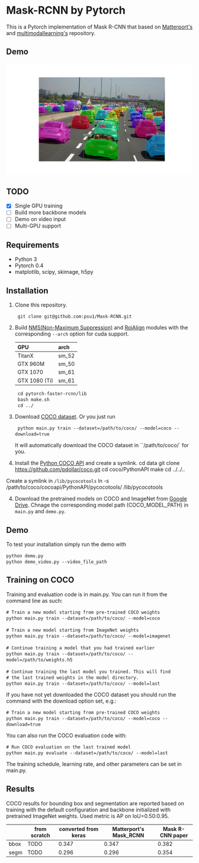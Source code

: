 # Mask-RCNN by Pytorch


This is a Pytorch implementation of Mask R-CNN that based on [Matterport's](https://github.com/matterport/Mask_RCNN)
and [multimodallearning's](https://github.com/multimodallearning/pytorch-mask-rcnn) repository.

## Demo
![Instance Segmentation Sample](data/assets/Figure_1.png)


## TODO
- [x] Single GPU training
- [ ] Build more backbone models
- [ ] Demo on video input
- [ ] Multi-GPU support

## Requirements
* Python 3
* Pytorch 0.4
* matplotlib, scipy, skimage, h5py

## Installation
1. Clone this repository.

        git clone git@github.com:psu1/Mask-RCNN.git

    
2. Build [NMS(Non-Maximum Suppression)](https://github.com/ruotianluo/pytorch-faster-rcnn)
and [RoiAlign](https://github.com/longcw/RoIAlign.pytorch) modules with the corresponding `--arch` option for cuda support.

    | GPU | arch |
    | --- | --- |
    | TitanX | sm_52 |
    | GTX 960M | sm_50 |
    | GTX 1070 | sm_61 |
    | GTX 1080 (Ti) | sm_61 |

        cd pytorch-faster-rcnn/lib
        bash make.sh
        cd ../

3. Download [COCO dataset](http://cocodataset.org/#home). Or you just run

        python main.py train --dataset=/path/to/coco/ --model=coco --download=true

   It will automatically download the COCO dataset in ``/path/to/coco/` for you.

4. Install the [Python COCO API](https://github.com/cocodataset/cocoapi) and create a symlink.
        cd data
        git clone https://github.com/pdollar/coco.git
        cd coco/PythonAPI
        make
        cd ../../..

Create a symlink in `/lib/pycocotools`
        ln -s /path/to/coco/cocoapi/PythonAPI/pycocotools/  /lib/pycocotools
    
4. Download the pretrained models on COCO and ImageNet from [Google Drive](https://drive.google.com/open?id=1LXUgC2IZUYNEoXr05tdqyKFZY0pZyPDc).
Chnage the corresponding model path (COCO_MODEL_PATH) in `main.py` and `demo.py`.

## Demo

To test your installation simply run the demo with

    python demo.py
    python demo_video.py --video_file_path


## Training on COCO
Training and evaluation code is in main.py. You can run it from the command
line as such:

    # Train a new model starting from pre-trained COCO weights
    python main.py train --dataset=/path/to/coco/ --model=coco

    # Train a new model starting from ImageNet weights
    python main.py train --dataset=/path/to/coco/ --model=imagenet

    # Continue training a model that you had trained earlier
    python main.py train --dataset=/path/to/coco/ --model=/path/to/weights.h5

    # Continue training the last model you trained. This will find
    # the last trained weights in the model directory.
    python main.py train --dataset=/path/to/coco/ --model=last

If you have not yet downloaded the COCO dataset you should run the command
with the download option set, e.g.:

    # Train a new model starting from pre-trained COCO weights
    python main.py train --dataset=/path/to/coco/ --model=coco --download=true

You can also run the COCO evaluation code with:

    # Run COCO evaluation on the last trained model
    python main.py evaluate --dataset=/path/to/coco/ --model=last

The training schedule, learning rate, and other parameters can be set in main.py.

## Results

COCO results for bounding box and segmentation are reported based on training
with the default configuration and backbone initialized with pretrained
ImageNet weights. Used metric is AP on IoU=0.50:0.95.

|    | from scratch | converted from keras | Matterport's Mask_RCNN | Mask R-CNN paper |
| --- | --- | --- | --- | --- |
| bbox | TODO | 0.347 | 0.347 | 0.382 |
| segm | TODO | 0.296 | 0.296 | 0.354 |


